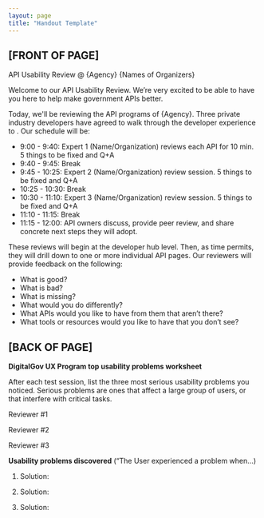 ```yaml
---
layout: page
title: "Handout Template"
---
```


## [FRONT OF PAGE]


API Usability Review @ {Agency}
{Names of Organizers}

Welcome to our API Usability Review. We’re very excited to be able to have you here to help make government APIs better.

Today, we'll be reviewing the API programs of {Agency}. Three private industry developers have agreed to walk through the developer experience to . Our schedule will be:

* 9:00 - 9:40:  Expert 1 (Name/Organization) reviews each API for 10 min. 5 things to be fixed and Q+A
* 9:40 - 9:45: Break
* 9:45 - 10:25:   Expert 2 (Name/Organization) review session.  5 things to be fixed and Q+A
* 10:25 - 10:30: Break
* 10:30 - 11:10:  Expert 3 (Name/Organization) review session.  5 things to be fixed and Q+A
* 11:10 - 11:15: Break
* 11:15 - 12:00:  API owners discuss, provide peer review, and share concrete next steps they will adopt.

These reviews will begin at the developer hub level. Then, as time permits, they will drill down to one or more individual API pages. Our reviewers will provide feedback on the following:

* What is good?
* What is bad?
* What is missing?
* What would you do differently?
* What APIs would you like to have from them that aren’t there?
* What tools or resources would you like to have that you don’t see?


## [BACK OF PAGE]


**DigitalGov UX Program top usability problems worksheet**

After each test session, list the three most serious usability problems you noticed. Serious problems are ones that affect a large group of users, or that interfere with critical tasks.

Reviewer #1






Reviewer #2






Reviewer #3







**Usability problems discovered** 
(“The User experienced a problem when…)

1.  
	Solution:




2.  
	Solution:




3.  
	Solution:
